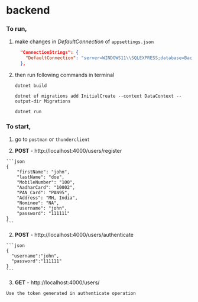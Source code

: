 # backend

### To run, 

1. make changes in *DefaultConnection* of `appsettings.json` 
    ```json
      "ConnectionStrings": {
        "DefaultConnection": "server=WINDOWS11\\SQLEXPRESS;database=Backend;trusted_connection=true;"
      },
    ```

2. then run following commands in terminal

    ```
    dotnet build
    ```

    ```
    dotnet ef migrations add InitialCreate --context DataContext --output-dir Migrations
    ```

    ```
    dotnet run
    ```

### To start, 

1. go to `postman` or `thunderclient` 

  1. **POST** - http://localhost:4000/users/register

    ```json
    {
        "firstName": "john",
        "lastName": "doe",
        "MobileNumber": "100",
        "AadharCard": "10002",
        "PAN_Card": "PAN95",
        "Address": "MH, India",
        "Nominee": "NA",
        "username": "john",
        "password": "111111"
    }
    ```

  2. **POST** - http://localhost:4000/users/authenticate

    ```json
    {
      "username":"john",
      "password":"111111"
    }
    ```

  3. **GET** - http://localhost:4000/users/

    Use the token generated in authenticate operation

